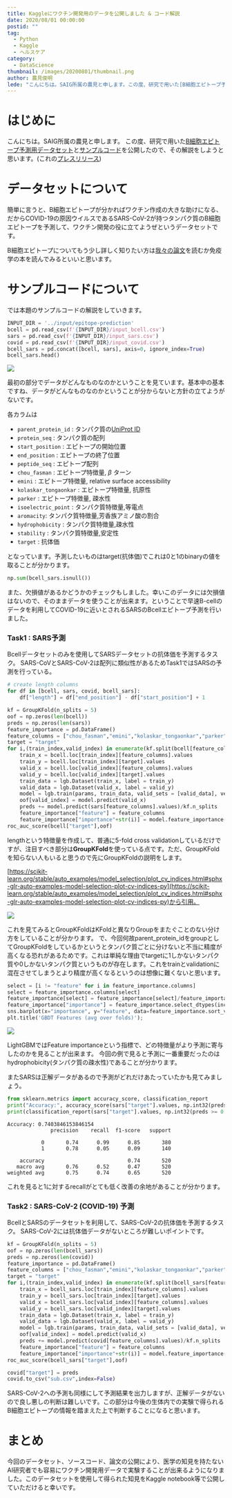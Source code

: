 ```yaml
---
title: Kaggleにワクチン開発用のデータを公開しました & コード解説
date: 2020/08/01 00:00:00
postid: ""
tag:
  - Python
  - Kaggle
  - ヘルスケア
category:
  - DataScience
thumbnail: /images/20200801/thumbnail.png
author: 農見俊明
lede: "こんにちは。SAIG所属の農見と申します。この度、研究で用いた[B細胞エピトープ予測用データセット]を公開したので、その解説をします。簡単に言うと、B細胞エピトープが分かればワクチン作成の大きな助けになる、だからCOVID-19の原因ウイルスであるSARS-CoV-2が持つタンパク質のB細胞エピトープを予測して..."
---
```

# はじめに

こんにちは。SAIG所属の農見と申します。
この度、研究で用いた[B細胞エピトープ予測用データセット](https://www.kaggle.com/futurecorporation/epitope-prediction)と[サンプルコード](https://www.kaggle.com/futurecorporation/covid-19-sars-b-cells-basic-predictions-and-eda)を公開したので、その解説をしようと思います。(これの[プレスリリース](https://prtimes.jp/main/html/rd/p/000000406.000004374.html))

# データセットについて

簡単に言うと、B細胞エピトープが分かればワクチン作成の大きな助けになる、だからCOVID-19の原因ウイルスであるSARS-CoV-2が持つタンパク質のB細胞エピトープを予測して、ワクチン開発の役に立てようぜというデータセットです。

B細胞エピトープについてもう少し詳しく知りたい方は[我々の論文](https://www.biorxiv.org/content/10.1101/2020.07.27.224121v1)を読むか免疫学の本を読んでみるといいと思います。

# サンプルコードについて

では本題のサンプルコードの解説をしていきます。

```python
INPUT_DIR = '../input/epitope-prediction'
bcell = pd.read_csv(f'{INPUT_DIR}/input_bcell.csv')
sars = pd.read_csv(f'{INPUT_DIR}/input_sars.csv')
covid = pd.read_csv(f'{INPUT_DIR}/input_covid.csv')
bcell_sars = pd.concat([bcell, sars], axis=0, ignore_index=True)
bcell_sars.head()
```

<img src="/images/20200801/Screenshot from 2020-07-31 05-55-30.png" loading="lazy">

最初の部分でデータがどんなものなのかということを見ています。基本中の基本ですね、データがどんなものなのかということが分からないと方針の立てようがないです。

各カラムは

- `parent_protein_id` : タンパク質の[UniProt ID](https://www.uniprot.org/)
- `protein_seq` : タンパク質の配列
- `start_position` : エピトープの開始位置
- `end_position` : エピトープの終了位置
- `peptide_seq` : エピトープ配列
- `chou_fasman` : エピトープ特徴量, $\beta$ ターン
- `emini` : エピトープ特徴量, relative surface accessibility
- `kolaskar_tongaonkar` : エピトープ特徴量, 抗原性
- `parker` : エピトープ特徴量, 疎水性
- `isoelectric_point` : タンパク質特徴量,等電点
- `aromacity`: タンパク質特徴量,芳香族アミノ酸の割合
- `hydrophobicity` : タンパク質特徴量,疎水性
- `stability` : タンパク質特徴量,安定性
- `target` : 抗体価

となっています。予測したいものはtarget(抗体価)でこれは0と1のbinaryの値を取ることが分かります。

```python
np.sum(bcell_sars.isnull())
```

また、欠損値があるかどうかのチェックもしました。幸いこのデータには欠損値はないので、そのままデータを使うことが出来ます。ということで早速B-cellのデータを利用してCOVID-19に近いとされるSARSのBcellエピトープ予測を行いました。

### Task1 : SARS予測

Bcellデータセットのみを使用してSARSデータセットの抗体価を予測するタスク。
SARS-CoVとSARS-CoV-2は配列に類似性があるためTask1ではSARSの予測を行っている。

```python
# create length columns
for df in [bcell, sars, covid, bcell_sars]:
    df["length"] = df["end_position"] - df["start_position"] + 1

kf = GroupKFold(n_splits = 5)
oof = np.zeros(len(bcell))
preds = np.zeros(len(sars))
feature_importance = pd.DataFrame()
feature_columns = ["chou_fasman","emini","kolaskar_tongaonkar","parker","length","isoelectric_point","aromaticity","hydrophobicity","stability"]
target = "target"
for i,(train_index,valid_index) in enumerate(kf.split(bcell[feature_columns],bcell["target"],bcell["parent_protein_id"])):
    train_x = bcell.loc[train_index][feature_columns].values
    train_y = bcell.loc[train_index][target].values
    valid_x = bcell.loc[valid_index][feature_columns].values
    valid_y = bcell.loc[valid_index][target].values
    train_data = lgb.Dataset(train_x, label = train_y)
    valid_data = lgb.Dataset(valid_x, label = valid_y)
    model = lgb.train(params, train_data, valid_sets = [valid_data], verbose_eval=20,num_boost_round=500,early_stopping_rounds=50)
    oof[valid_index] = model.predict(valid_x)
    preds += model.predict(sars[feature_columns].values)/kf.n_splits
    feature_importance["feature"] = feature_columns
    feature_importance["importance"+str(i)] = model.feature_importance()
roc_auc_score(bcell["target"],oof)
```

lengthという特徴量を作成して、普通に5-fold cross validationしているだけですが、注目すべき部分は**GroupKFold**を使っている点です。ただ、GroupKFoldを知らない人もいると思うので先にGroupKFoldの説明をします。

[https://scikit-learn.org/stable/auto_examples/model_selection/plot_cv_indices.html#sphx-glr-auto-examples-model-selection-plot-cv-indices-py](https://scikit-learn.org/stable/auto_examples/model_selection/plot_cv_indices.html#sphx-glr-auto-examples-model-selection-plot-cv-indices-py)から引用。

<img src="/images/20200801/Screenshot from 2020-07-31 06-20-49.png" loading="lazy">

これを見てみるとGroupKFoldはKFoldと異なりGroupをまたぐことのない分け方をしていることが分かります。
で、今回何故parent_protein_idをgroupとしてGroupKFoldをしているかというとタンパク質ごとに分けないと不当に精度が高くなる恐れがあるためです。これは単純な理由でtargetに1しかないタンパク質や0しかないタンパク質というものが存在します。これをtrainとvalidationに混在させてしまうとより精度が高くなるというのは想像に難くないと思います。

```python
select = [i != "feature" for i in feature_importance.columns]
select = feature_importance.columns[select]
feature_importance[select] = feature_importance[select]/feature_importance[select].sum()
feature_importance["importance"] = feature_importance.select_dtypes(include=[np.number]).mean(axis=1)
sns.barplot(x="importance", y="feature", data=feature_importance.sort_values(by="importance", ascending=False));
plt.title('GBDT Features (avg over folds)');
```

<img src="/images/20200801/Screenshot from 2020-07-31 06-56-08.png" loading="lazy">

LightGBMではFeature importanceという指標で、どの特徴量がより予測に寄与したのかを見ることが出来ます。
今回の例で見ると予測に一番重要だったのはhydrophobicity(タンパク質の疎水性)であることが分かります。

またSARSは正解データがあるので予測がどれだけあたっていたかも見てみましょう。

```python
from sklearn.metrics import accuracy_score, classification_report
print("Accuracy:", accuracy_score(sars["target"].values, np.int32(preds >= 0.5)))
print(classification_report(sars["target"].values, np.int32(preds >= 0.5)))
```

```
Accuracy: 0.7403846153846154
              precision    recall  f1-score   support

           0       0.74      0.99      0.85       380
           1       0.78      0.05      0.09       140

    accuracy                           0.74       520
   macro avg       0.76      0.52      0.47       520
weighted avg       0.75      0.74      0.65       520
```

これを見ると1に対するrecallがとても低く改善の余地があることが分かります。

### Task2 : SARS-CoV-2 (COVID-19) 予測

BcellとSARSのデータセットを利用して、SARS-CoV-2の抗体価を予測するタスク。
SARS-CoV-2には抗体価データがないところが難しいポイントです。

```python
kf = GroupKFold(n_splits = 5)
oof = np.zeros(len(bcell_sars))
preds = np.zeros(len(covid))
feature_importance = pd.DataFrame()
feature_columns = ["chou_fasman","emini","kolaskar_tongaonkar","parker","length","isoelectric_point","aromaticity","hydrophobicity","stability"]
target = "target"
for i,(train_index,valid_index) in enumerate(kf.split(bcell_sars[feature_columns],bcell_sars["target"],bcell_sars["parent_protein_id"])):
    train_x = bcell_sars.loc[train_index][feature_columns].values
    train_y = bcell_sars.loc[train_index][target].values
    valid_x = bcell_sars.loc[valid_index][feature_columns].values
    valid_y = bcell_sars.loc[valid_index][target].values
    train_data = lgb.Dataset(train_x, label = train_y)
    valid_data = lgb.Dataset(valid_x, label = valid_y)
    model = lgb.train(params, train_data, valid_sets = [valid_data], verbose_eval=20,num_boost_round=500,early_stopping_rounds=50)
    oof[valid_index] = model.predict(valid_x)
    preds += model.predict(covid[feature_columns].values)/kf.n_splits
    feature_importance["feature"] = feature_columns
    feature_importance["importance"+str(i)] = model.feature_importance()
roc_auc_score(bcell_sars["target"],oof)

covid["target"] = preds
covid.to_csv("sub.csv",index=False)
```

SARS-CoV-2への予測も同様にして予測結果を出力しますが、正解データがないので良し悪しの判断は難しいです。この部分は今後の生体内での実験で得られるB細胞エピトープの情報を踏まえた上で判断することになると思います。

# まとめ

今回のデータセット、ソースコード、論文の公開により、医学の知見を持たないAI研究者でも容易にワクチン開発用データで実験することが出来るようになりました。このデータセットを使用して得られた知見をKaggle notebook等で公開していただけると幸いです。
